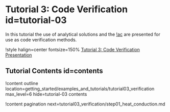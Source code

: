 # Tutorial 3: Code Verification id=tutorial-03

In this tutorial the use of analytical solutions and the [!ac](MMS) are presented for use as
code verification methods.

!style halign=center fontsize=150%
[Tutorial 3: Code Verification Presentation](https://mooseframework.inl.gov/workshop/verification)

## Tutorial Contents id=contents

!content outline location=getting_started/examples_and_tutorials/tutorial03_verification
                 max_level=6
                 hide=tutorial-03 contents

!content pagination next=tutorial03_verification/step01_heat_conduction.md
